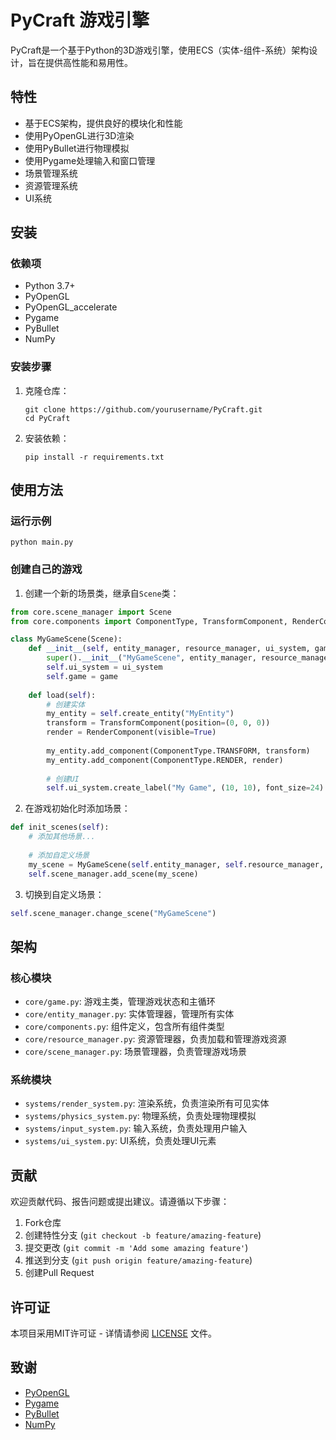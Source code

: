 # PyCraft 游戏引擎

PyCraft是一个基于Python的3D游戏引擎，使用ECS（实体-组件-系统）架构设计，旨在提供高性能和易用性。

## 特性

- 基于ECS架构，提供良好的模块化和性能
- 使用PyOpenGL进行3D渲染
- 使用PyBullet进行物理模拟
- 使用Pygame处理输入和窗口管理
- 场景管理系统
- 资源管理系统
- UI系统

## 安装

### 依赖项

- Python 3.7+
- PyOpenGL
- PyOpenGL_accelerate
- Pygame
- PyBullet
- NumPy

### 安装步骤

1. 克隆仓库：
   ```
   git clone https://github.com/yourusername/PyCraft.git
   cd PyCraft
   ```

2. 安装依赖：
   ```
   pip install -r requirements.txt
   ```

## 使用方法

### 运行示例

```
python main.py
```

### 创建自己的游戏

1. 创建一个新的场景类，继承自`Scene`类：

```python
from core.scene_manager import Scene
from core.components import ComponentType, TransformComponent, RenderComponent

class MyGameScene(Scene):
    def __init__(self, entity_manager, resource_manager, ui_system, game):
        super().__init__("MyGameScene", entity_manager, resource_manager)
        self.ui_system = ui_system
        self.game = game
    
    def load(self):
        # 创建实体
        my_entity = self.create_entity("MyEntity")
        transform = TransformComponent(position=(0, 0, 0))
        render = RenderComponent(visible=True)
        
        my_entity.add_component(ComponentType.TRANSFORM, transform)
        my_entity.add_component(ComponentType.RENDER, render)
        
        # 创建UI
        self.ui_system.create_label("My Game", (10, 10), font_size=24)
```

2. 在游戏初始化时添加场景：

```python
def init_scenes(self):
    # 添加其他场景...
    
    # 添加自定义场景
    my_scene = MyGameScene(self.entity_manager, self.resource_manager, self.ui_system, self)
    self.scene_manager.add_scene(my_scene)
```

3. 切换到自定义场景：

```python
self.scene_manager.change_scene("MyGameScene")
```

## 架构

### 核心模块

- `core/game.py`: 游戏主类，管理游戏状态和主循环
- `core/entity_manager.py`: 实体管理器，管理所有实体
- `core/components.py`: 组件定义，包含所有组件类型
- `core/resource_manager.py`: 资源管理器，负责加载和管理游戏资源
- `core/scene_manager.py`: 场景管理器，负责管理游戏场景

### 系统模块

- `systems/render_system.py`: 渲染系统，负责渲染所有可见实体
- `systems/physics_system.py`: 物理系统，负责处理物理模拟
- `systems/input_system.py`: 输入系统，负责处理用户输入
- `systems/ui_system.py`: UI系统，负责处理UI元素

## 贡献

欢迎贡献代码、报告问题或提出建议。请遵循以下步骤：

1. Fork仓库
2. 创建特性分支 (`git checkout -b feature/amazing-feature`)
3. 提交更改 (`git commit -m 'Add some amazing feature'`)
4. 推送到分支 (`git push origin feature/amazing-feature`)
5. 创建Pull Request

## 许可证

本项目采用MIT许可证 - 详情请参阅 [LICENSE](LICENSE) 文件。

## 致谢

- [PyOpenGL](http://pyopengl.sourceforge.net/)
- [Pygame](https://www.pygame.org/)
- [PyBullet](https://pybullet.org/)
- [NumPy](https://numpy.org/)